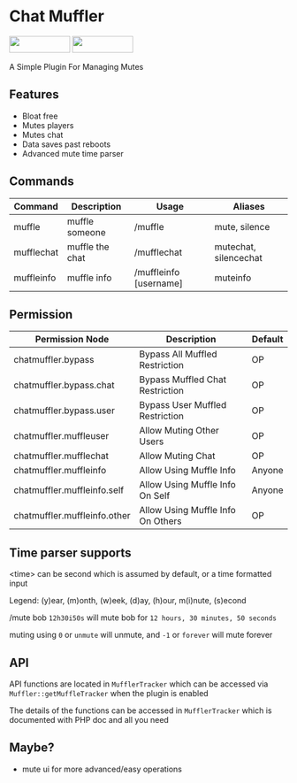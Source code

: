 # Chat Muffler
[<img src="https://img.shields.io/badge/Poggit-view-brightgreen.svg" width="110" height="30"/>](https://poggit.pmmp.io/ci/AntiCores/ChatMuffler)
[<img src="https://img.shields.io/badge/Discord-join-697EC4.svg" width="110" height="30"/>](https://discord.gg/uBghvNp)

A Simple Plugin For Managing Mutes

## Features
- Bloat free
- Mutes players
- Mutes chat
- Data saves past reboots
- Advanced mute time parser

## Commands
| Command    	| Description     	| Usage                     	| Aliases               	|
|------------	|-----------------	|---------------------------	|-----------------------	|
| muffle     	| muffle someone  	| /muffle <username> <time> 	| mute, silence         	|
| mufflechat 	| muffle the chat 	| /mufflechat <time>        	| mutechat, silencechat 	|
| muffleinfo 	| muffle info     	| /muffleinfo [username]    	| muteinfo              	|

## Permission

| Permission Node              	| Description                       	| Default 	|
|------------------------------	|-----------------------------------	|---------	|
| chatmuffler.bypass           	| Bypass All Muffled Restriction    	| OP      	|
| chatmuffler.bypass.chat      	| Bypass Muffled Chat Restriction   	| OP      	|
| chatmuffler.bypass.user      	| Bypass User Muffled Restriction   	| OP      	|
| chatmuffler.muffleuser       	| Allow Muting Other Users          	| OP      	|
| chatmuffler.mufflechat       	| Allow Muting Chat                 	| OP      	|
| chatmuffler.muffleinfo       	| Allow Using Muffle Info           	| Anyone  	|
| chatmuffler.muffleinfo.self  	| Allow Using Muffle Info On Self   	| Anyone  	|
| chatmuffler.muffleinfo.other 	| Allow Using Muffle Info On Others 	| OP      	|

## Time parser supports
\<time\> can be second which is assumed by default, or a time formatted input

Legend: (y)ear, (m)onth, (w)eek, (d)ay, (h)our, m(i)nute, (s)econd

/mute bob `12h30i50s` will mute bob for `12 hours, 30 minutes, 50 seconds`

muting using `0` or `unmute` will unmute, and `-1` or `forever` will mute forever 

## API
API functions are located in `MufflerTracker` which can be accessed via `Muffler::getMuffleTracker` when the plugin is enabled

The details of the functions can be accessed in `MufflerTracker` which is documented with PHP doc and all you need


## Maybe?
- mute ui for more advanced/easy operations
